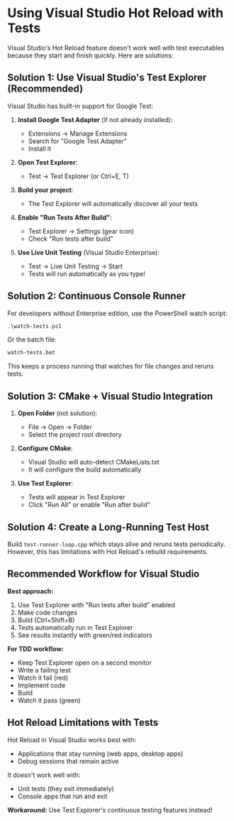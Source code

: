 # Using Visual Studio Hot Reload with Tests

Visual Studio's Hot Reload feature doesn't work well with test executables because they start and finish quickly. Here are solutions:

## Solution 1: Use Visual Studio's Test Explorer (Recommended)

Visual Studio has built-in support for Google Test:

1. **Install Google Test Adapter** (if not already installed):
   - Extensions → Manage Extensions
   - Search for "Google Test Adapter"
   - Install it

2. **Open Test Explorer**:
   - Test → Test Explorer (or Ctrl+E, T)

3. **Build your project**:
   - The Test Explorer will automatically discover all your tests

4. **Enable "Run Tests After Build"**:
   - Test Explorer → Settings (gear icon)
   - Check "Run tests after build"

5. **Use Live Unit Testing** (Visual Studio Enterprise):
   - Test → Live Unit Testing → Start
   - Tests will run automatically as you type!

## Solution 2: Continuous Console Runner

For developers without Enterprise edition, use the PowerShell watch script:

```powershell
.\watch-tests.ps1
```

Or the batch file:
```cmd
watch-tests.bat
```

This keeps a process running that watches for file changes and reruns tests.

## Solution 3: CMake + Visual Studio Integration

1. **Open Folder** (not solution):
   - File → Open → Folder
   - Select the project root directory

2. **Configure CMake**:
   - Visual Studio will auto-detect CMakeLists.txt
   - It will configure the build automatically

3. **Use Test Explorer**:
   - Tests will appear in Test Explorer
   - Click "Run All" or enable "Run after build"

## Solution 4: Create a Long-Running Test Host

Build `test-runner-loop.cpp` which stays alive and reruns tests periodically. However, this has limitations with Hot Reload's rebuild requirements.

## Recommended Workflow for Visual Studio

**Best approach:**
1. Use Test Explorer with "Run tests after build" enabled
2. Make code changes
3. Build (Ctrl+Shift+B)
4. Tests automatically run in Test Explorer
5. See results instantly with green/red indicators

**For TDD workflow:**
- Keep Test Explorer open on a second monitor
- Write a failing test
- Watch it fail (red)
- Implement code
- Build
- Watch it pass (green)

## Hot Reload Limitations with Tests

Hot Reload in Visual Studio works best with:
- Applications that stay running (web apps, desktop apps)
- Debug sessions that remain active

It doesn't work well with:
- Unit tests (they exit immediately)
- Console apps that run and exit

**Workaround:** Use Test Explorer's continuous testing features instead!

